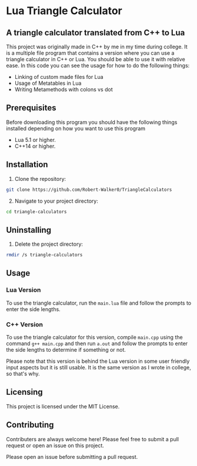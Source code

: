 # Lua Triangle Calculator

## A triangle calculator translated from C++ to Lua

This project was originally made in C++ by me in my time during college. It is a multiple file program that contains a version where you can use a triangle calculator in C++ or Lua. You should be able to use it with relative ease. In this code you can see the usage for how to do the following things:

* Linking of custom made files for Lua
* Usage of Metatables in Lua
* Writing Metamethods with colons vs dot

## Prerequisites

Before downloading this program you should have the following things installed depending on how you want to use this program 

* Lua 5.1 or higher. 
* C++14 or higher. 


## Installation

1. Clone the repository:
```bash
git clone https://github.com/Robert-Walker0/TriangleCalculators
```
2. Navigate to your project directory:
```bash
cd triangle-calculators
```

## Uninstalling 

1. Delete the project directory:
```bash
rmdir /s triangle-calculators
```

## Usage

### Lua Version 

To use the triangle calculator, run the `main.lua` file and follow the prompts to enter the side lengths.
### C++ Version

To use the triangle calculator for this version, compile `main.cpp` using the command `g++ main.cpp` and then run `a.out` and follow the prompts to enter the side lengths to determine if something or not.

Please note that this version is behind the Lua version in some user friendly input aspects but it is still usable. It is the same version as I wrote in college, so that's why. 

## Licensing 

This project is licensed under the MIT License. 

## Contributing 

Contributers are always welcome here! Please feel free to submit a pull request or open an issue on this project. 

Please open an issue before submitting a pull request. 




